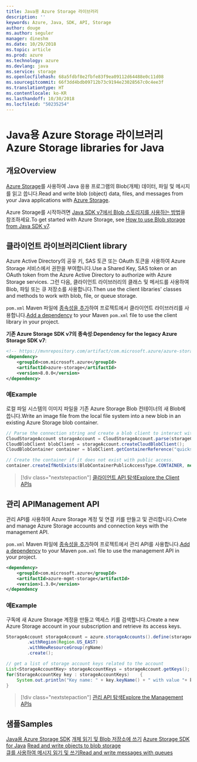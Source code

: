```yaml
---
title: Java용 Azure Storage 라이브러리
description: ''
keywords: Azure, Java, SDK, API, Storage
author: douge
ms.author: seguler
manager: dineshm
ms.date: 10/29/2018
ms.topic: article
ms.prod: azure
ms.technology: azure
ms.devlang: java
ms.service: storage
ms.openlocfilehash: 68a5fdbf8e2fbfe83f9ea09112d64488e0c11d08
ms.sourcegitcommit: 66f3dd4bdb09712b73c9194e23028567c0c4ee3f
ms.translationtype: HT
ms.contentlocale: ko-KR
ms.lasthandoff: 10/30/2018
ms.locfileid: "50235254"
---
```

# <a name="azure-storage-libraries-for-java"></a><span data-ttu-id="3b3d4-103">Java용 Azure Storage 라이브러리</span><span class="sxs-lookup"><span data-stu-id="3b3d4-103">Azure Storage libraries for Java</span></span>

## <a name="overview"></a><span data-ttu-id="3b3d4-104">개요</span><span class="sxs-lookup"><span data-stu-id="3b3d4-104">Overview</span></span>

<span data-ttu-id="3b3d4-105">[Azure Storage](/azure/storage/storage-introduction)를 사용하여 Java 응용 프로그램의 Blob(개체) 데이터, 파일 및 메시지를 읽고 씁니다.</span><span class="sxs-lookup"><span data-stu-id="3b3d4-105">Read and write blob (object) data, files, and messages from your Java applications with [Azure Storage](/azure/storage/storage-introduction).</span></span>

<span data-ttu-id="3b3d4-106">Azure Storage를 시작하려면 [Java SDK v7에서 Blob 스토리지를 사용하는 방법](/azure/storage/blobs/storage-quickstart-blobs-java)을 참조하세요.</span><span class="sxs-lookup"><span data-stu-id="3b3d4-106">To get started with Azure Storage, see [How to use Blob storage from Java SDK v7](/azure/storage/blobs/storage-quickstart-blobs-java).</span></span>

## <a name="client-library"></a><span data-ttu-id="3b3d4-107">클라이언트 라이브러리</span><span class="sxs-lookup"><span data-stu-id="3b3d4-107">Client library</span></span>

<span data-ttu-id="3b3d4-108">Azure Active Directory의 공유 키, SAS 토큰 또는 OAuth 토큰을 사용하여 Azure Storage 서비스에서 권한을 부여합니다.</span><span class="sxs-lookup"><span data-stu-id="3b3d4-108">Use a Shared Key, SAS token or an OAuth token from the Azure Active Directory to authorize with Azure Storage services.</span></span> <span data-ttu-id="3b3d4-109">그런 다음, 클라이언트 라이브러리의 클래스 및 메서드를 사용하여 Blob, 파일 또는 큐 저장소를 사용합니다.</span><span class="sxs-lookup"><span data-stu-id="3b3d4-109">Then use the client libraries' classes and methods to work with blob, file, or queue storage.</span></span> 

<span data-ttu-id="3b3d4-110">`pom.xml` Maven 파일에 [종속성을 추가](https://maven.apache.org/guides/getting-started/index.html#How_do_I_use_external_dependencies)하여 프로젝트에서 클라이언트 라이브러리를 사용합니다.</span><span class="sxs-lookup"><span data-stu-id="3b3d4-110">[Add a dependency](https://maven.apache.org/guides/getting-started/index.html#How_do_I_use_external_dependencies) to your Maven `pom.xml` file to use the client library in your project.</span></span>   

<span data-ttu-id="3b3d4-111">**기존 Azure Storage SDK v7의 종속성**:</span><span class="sxs-lookup"><span data-stu-id="3b3d4-111">**Dependency for the legacy Azure Storage SDK v7**:</span></span>
```XML
<!-- https://mvnrepository.com/artifact/com.microsoft.azure/azure-storage -->
<dependency>
    <groupId>com.microsoft.azure</groupId>
    <artifactId>azure-storage</artifactId>
    <version>8.0.0</version>
</dependency>
```

### <a name="example"></a><span data-ttu-id="3b3d4-112">예</span><span class="sxs-lookup"><span data-stu-id="3b3d4-112">Example</span></span>

<span data-ttu-id="3b3d4-113">로컬 파일 시스템의 이미지 파일을 기존 Azure Storage Blob 컨테이너의 새 Blob에 씁니다.</span><span class="sxs-lookup"><span data-stu-id="3b3d4-113">Write an image file from the local file system into a new blob in an existing Azure Storage blob container.</span></span>


```java
// Parse the connection string and create a blob client to interact with Blob storage
CloudStorageAccount storageAccount = CloudStorageAccount.parse(storageConnectionString);
CloudBlobClient blobClient = storageAccount.createCloudBlobClient();
CloudBlobContainer container = blobClient.getContainerReference("quickstartcontainer");

// Create the container if it does not exist with public access.
container.createIfNotExists(BlobContainerPublicAccessType.CONTAINER, new BlobRequestOptions(), new OperationContext());         
```

> [!div class="nextstepaction"]
> [<span data-ttu-id="3b3d4-114">클라이언트 API 탐색</span><span class="sxs-lookup"><span data-stu-id="3b3d4-114">Explore the Client APIs</span></span>](/java/api/overview/azure/storage/client)

## <a name="management-api"></a><span data-ttu-id="3b3d4-115">관리 API</span><span class="sxs-lookup"><span data-stu-id="3b3d4-115">Management API</span></span>

<span data-ttu-id="3b3d4-116">관리 API를 사용하여 Azure Storage 계정 및 연결 키를 만들고 및 관리합니다.</span><span class="sxs-lookup"><span data-stu-id="3b3d4-116">Crete and manage Azure Storage accounts and connection keys with the management API.</span></span>

<span data-ttu-id="3b3d4-117">`pom.xml` Maven 파일에 [종속성을 추가](https://maven.apache.org/guides/getting-started/index.html#How_do_I_use_external_dependencies)하여 프로젝트에서 관리 API를 사용합니다.</span><span class="sxs-lookup"><span data-stu-id="3b3d4-117">[Add a dependency](https://maven.apache.org/guides/getting-started/index.html#How_do_I_use_external_dependencies) to your Maven `pom.xml` file to use the management API in your project.</span></span>  

```XML
<dependency>
    <groupId>com.microsoft.azure</groupId>
    <artifactId>azure-mgmt-storage</artifactId>
    <version>1.3.0</version>
</dependency
```   

### <a name="example"></a><span data-ttu-id="3b3d4-118">예</span><span class="sxs-lookup"><span data-stu-id="3b3d4-118">Example</span></span>

<span data-ttu-id="3b3d4-119">구독에 새 Azure Storage 계정을 만들고 액세스 키를 검색합니다.</span><span class="sxs-lookup"><span data-stu-id="3b3d4-119">Create a new Azure Storage account in your subscription and retrieve its access keys.</span></span>

```java
StorageAccount storageAccount = azure.storageAccounts().define(storageAccountName)
        .withRegion(Region.US_EAST)
        .withNewResourceGroup(rgName)
        .create();

// get a list of storage account keys related to the account
List<StorageAccountKey> storageAccountKeys = storageAccount.getKeys();
for(StorageAccountKey key : storageAccountKeys)    {
    System.out.println("Key name: " + key.keyName() + " with value "+ key.value());
}
```

> [!div class="nextstepaction"]
> [<span data-ttu-id="3b3d4-120">관리 API 탐색</span><span class="sxs-lookup"><span data-stu-id="3b3d4-120">Explore the Management APIs</span></span>](/java/api/overview/azure/storage/management)


## <a name="samples"></a><span data-ttu-id="3b3d4-121">샘플</span><span class="sxs-lookup"><span data-stu-id="3b3d4-121">Samples</span></span>

<span data-ttu-id="3b3d4-122">[Java용 Azure Storage SDK](https://github.com/azure/azure-storage-java)
[개체 읽기 및 Blob 저장소에 쓰기](https://github.com/Azure-Samples/storage-blobs-java-v10-quickstart) </span><span class="sxs-lookup"><span data-stu-id="3b3d4-122">[Azure Storage SDK for Java](https://github.com/azure/azure-storage-java)
[Read and write objects to blob storage](https://github.com/Azure-Samples/storage-blobs-java-v10-quickstart) </span></span>  
[<span data-ttu-id="3b3d4-123">큐를 사용하여 메시지 읽기 및 쓰기</span><span class="sxs-lookup"><span data-stu-id="3b3d4-123">Read and write messages with queues</span></span>](https://github.com/Azure-Samples/storage-queue-java-getting-started)   
